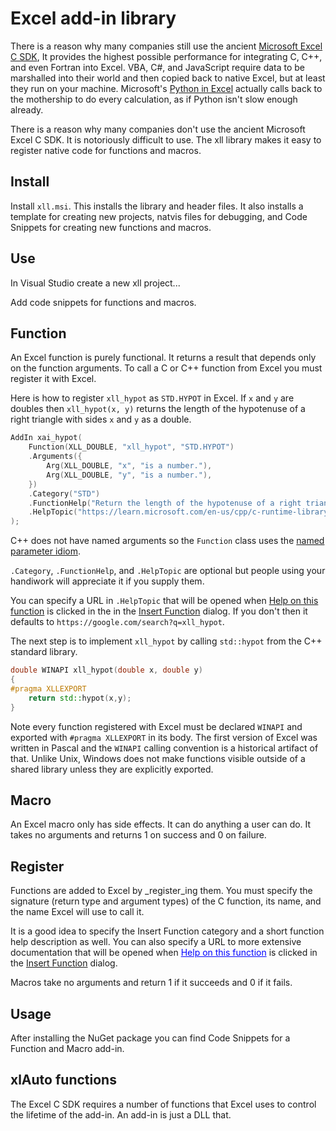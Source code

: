 # Excel add-in library

There is a reason why many companies still use the ancient 
[Microsoft Excel C SDK](https://learn.microsoft.com/en-us/office/client-developer/excel/welcome-to-the-excel-software-development-kit), 
It provides the highest possible performance
for integrating C, C++, and even Fortran into Excel. 
VBA, C#, and JavaScript require data to be marshalled into their
world and then copied back to native Excel, but at least they run on your machine.
Microsoft's [Python in Excel](https://www.microsoft.com/en-us/microsoft-365/python-in-excel)
actually calls back to the mothership to do every calculation, 
as if Python isn't slow enough already.

There is a reason why many companies don't use the ancient Microsoft Excel C SDK. 
It is notoriously difficult to use. 
The xll library makes it easy to
register native code for functions and macros. 

## Install

Install `xll.msi`. This installs the library and header files.
It also installs a template for creating new projects, natvis files for debugging,
and Code Snippets for creating new functions and macros.

## Use

In Visual Studio create a new xll project...

Add code snippets for functions and macros.

## Function

An Excel function is purely functional. 
It returns a result that depends only on the function arguments.
To call a C or C++ function from Excel you must register it with Excel.

Here is how to register `xll_hypot` as `STD.HYPOT` in Excel.
If `x` and `y` are doubles then `xll_hypot(x, y)` returns the length of 
the hypotenuse of a right triangle with sides `x` and `y` as a double.
```C++
AddIn xai_hypot(
    Function(XLL_DOUBLE, "xll_hypot", "STD.HYPOT")
	.Arguments({
		Arg(XLL_DOUBLE, "x", "is a number."),
		Arg(XLL_DOUBLE, "y", "is a number."),
	})
	.Category("STD")
	.FunctionHelp("Return the length of the hypotenuse of a right triangle with sides x and y.")
	.HelpTopic("https://learn.microsoft.com/en-us/cpp/c-runtime-library/reference/hypot-hypotf-hypotl-hypot-hypotf-hypotl?view=msvc-170")
);
```
C++ does not have named arguments so the `Function` class uses the 
[named parameter idiom](https://isocpp.org/wiki/faq/ctors#named-parameter-idiom).

`.Category`, `.FunctionHelp`, and `.HelpTopic` are optional but people using your
handiwork will appreciate it if you supply them. 

You can specify a URL in `.HelpTopic` that will be opened when 
[Help on this function](https://support.microsoft.com/en-us/office/excel-functions-by-category-5f91f4e9-7b42-46d2-9bd1-63f26a86c0eb)
is clicked in the in the 
[Insert Function](https://support.microsoft.com/en-us/office/insert-function-74474114-7c7f-43f5-bec3-096c56e2fb13)
dialog. If you don't then it defaults to `https://google.com/search?q=xll_hypot`.

The next step is to implement `xll_hypot` by calling `std::hypot` from the C++ standard library.
```C++
double WINAPI xll_hypot(double x, double y)
{
#pragma XLLEXPORT
	return std::hypot(x,y);
}
```
Note every function registered with Excel must be declared `WINAPI`
and exported with `#pragma XLLEXPORT` in its body.
The first version of Excel was written in Pascal and the `WINAPI` calling convention
is a historical artifact of that. Unlike Unix, Windows does not make functions
visible outside of a shared library unless they are explicitly exported.

## Macro

An Excel macro only has side effects. It can do anything a user can do. 
It takes no arguments and returns 1 on success and 0 on failure.

## Register

Functions are added to Excel by _register_ing them.
You must specify the signature (return type and argument types) of the C function,
its name, and the name Excel will use to call it. 

It is a good idea to specify the Insert Function category and 
a short function help description as well.
You can also specify a URL to more extensive documentation
that will be opened when <font color=blue><u>Help on this function</u></font> is clicked in the 
[Insert Function](https://support.microsoft.com/en-us/office/insert-function-74474114-7c7f-43f5-bec3-096c56e2fb13) 
dialog.

Macros take no arguments and return 1 if it succeeds and 0 if it fails.

## Usage

After installing the NuGet package you can find Code Snippets
for a Function and Macro add-in.

## xlAuto functions

The Excel C SDK requires a number of functions that Excel uses to 
control the lifetime of the add-in. An add-in is just a DLL that.

